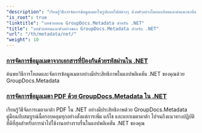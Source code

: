 ```yaml
---
"description": "เรียนรู้วิธีการจัดการข้อมูลเมตาในรูปแบบไฟล์ต่างๆ ด้วยตัวอย่างโดยละเอียดและคำแนะนำทีละขั้นตอน"
"is_root": true
"linktitle": "บทช่วยสอน GroupDocs.Metadata สำหรับ .NET"
"title": "บทช่วยสอนและตัวอย่างของ GroupDocs.Metadata สำหรับ .NET"
"url": "/th/metadata/net/"
"weight": 10
---
```


### [การจัดการข้อมูลเมตาจากเอกสารที่ป้องกันด้วยรหัสผ่านใน .NET](./load-metadata/)
ค้นพบวิธีการโหลดและจัดการข้อมูลเมตาอย่างมีประสิทธิภาพในแอปพลิเคชัน .NET ของคุณด้วย GroupDocs.Metadata
### [การจัดการข้อมูลเมตา PDF ด้วย GroupDocs.Metadata ใน .NET](./pdf-metadata-management/)
เรียนรู้วิธีจัดการเมตาดาต้า PDF ใน .NET อย่างมีประสิทธิภาพด้วย GroupDocs.Metadata คู่มือฉบับสมบูรณ์นี้ครอบคลุมทุกอย่างตั้งแต่การเพิ่ม แก้ไข และแยกเมตาดาต้า ไปจนถึงแนวทางปฏิบัติที่ดีที่สุดสำหรับการนำไปใช้งานอย่างราบรื่นในแอปพลิเคชัน .NET ของคุณ